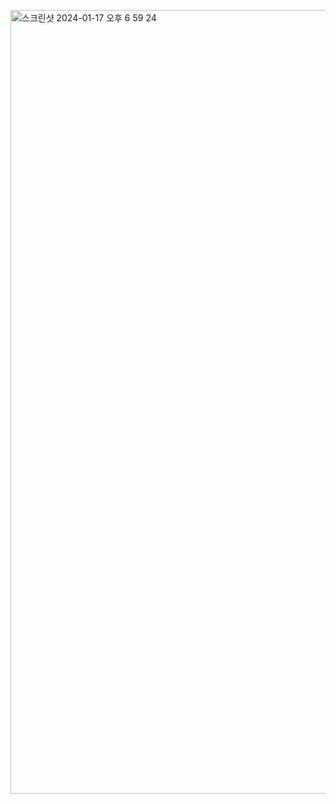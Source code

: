<a href="https://codepen.io/soyeon-lee-the-typescripter/full/oNVZWOK"><img width="1254" alt="스크린샷 2024-01-17 오후 6 59 24" src="https://github.com/leeyirie/Github-finder/assets/84645739/33364941-73d2-4d73-9377-a143f0d94a6c"></a>
